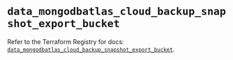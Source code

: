 # `data_mongodbatlas_cloud_backup_snapshot_export_bucket`

Refer to the Terraform Registry for docs: [`data_mongodbatlas_cloud_backup_snapshot_export_bucket`](https://registry.terraform.io/providers/mongodb/mongodbatlas/1.19.0/docs/data-sources/cloud_backup_snapshot_export_bucket).
